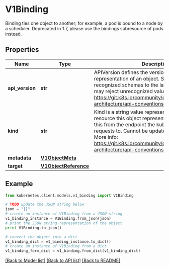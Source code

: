 # V1Binding

Binding ties one object to another; for example, a pod is bound to a node by a scheduler. Deprecated in 1.7, please use the bindings subresource of pods instead.

## Properties

Name | Type | Description | Notes
------------ | ------------- | ------------- | -------------
**api_version** | **str** | APIVersion defines the versioned schema of this representation of an object. Servers should convert recognized schemas to the latest internal value, and may reject unrecognized values. More info: https://git.k8s.io/community/contributors/devel/sig-architecture/api-conventions.md#resources | [optional] 
**kind** | **str** | Kind is a string value representing the REST resource this object represents. Servers may infer this from the endpoint the kubernetes.client submits requests to. Cannot be updated. In CamelCase. More info: https://git.k8s.io/community/contributors/devel/sig-architecture/api-conventions.md#types-kinds | [optional] 
**metadata** | [**V1ObjectMeta**](V1ObjectMeta.md) |  | [optional] 
**target** | [**V1ObjectReference**](V1ObjectReference.md) |  | 

## Example

```python
from kubernetes.client.models.v1_binding import V1Binding

# TODO update the JSON string below
json = "{}"
# create an instance of V1Binding from a JSON string
v1_binding_instance = V1Binding.from_json(json)
# print the JSON string representation of the object
print V1Binding.to_json()

# convert the object into a dict
v1_binding_dict = v1_binding_instance.to_dict()
# create an instance of V1Binding from a dict
v1_binding_form_dict = v1_binding.from_dict(v1_binding_dict)
```
[[Back to Model list]](../README.md#documentation-for-models) [[Back to API list]](../README.md#documentation-for-api-endpoints) [[Back to README]](../README.md)


